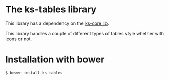 The ks-tables library
=======

This library has a dependency on the [ks-core lib](https://github.com/ks-frontend/ks-core).

This library handles a couple of different types of tables style whether with icons or not.

# Installation with bower

```console
$ bower install ks-tables
```
